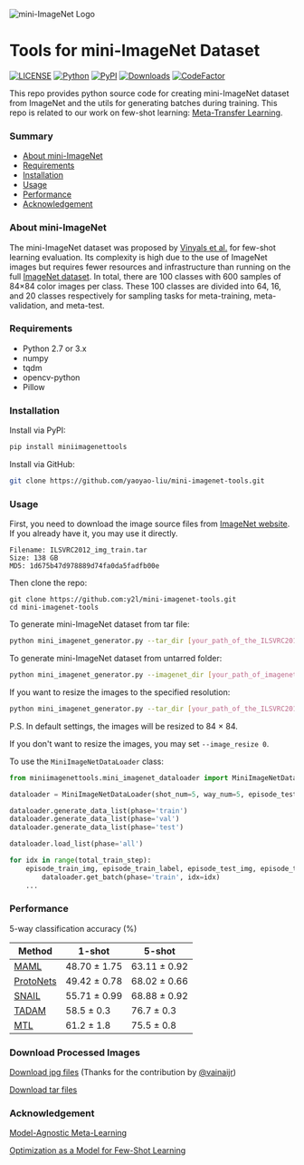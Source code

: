 ![mini-ImageNet Logo](https://github.com/y2l/mini-imagenet-tools/blob/master/mini-imagenet.png)
# Tools for mini-ImageNet Dataset

[![LICENSE](https://img.shields.io/github/license/y2l/mini-imagenet-tools.svg)](https://github.com/y2l/meta-transfer-learning-tensorflow/blob/master/LICENSE)
[![Python](https://img.shields.io/badge/python-2.7-blue.svg)](https://www.python.org/)
[![PyPI](https://img.shields.io/pypi/v/miniimagenettools)](https://pypi.org/project/miniimagenettools/)
[![Downloads](https://pepy.tech/badge/miniimagenettools)](https://pepy.tech/project/miniimagenettools)
[![CodeFactor](https://www.codefactor.io/repository/github/yaoyao-liu/mini-imagenet-tools/badge)](https://www.codefactor.io/repository/github/y2l/mini-imagenet-tools)

This repo provides python source code for creating mini-ImageNet dataset from ImageNet and the utils for generating batches during training. This repo is related to our work on few-shot learning: [Meta-Transfer Learning](https://github.com/y2l/meta-transfer-learning-tensorflow).


### Summary

* [About mini-ImageNet](#about-mini-ImageNet)
* [Requirements](#requirements)
* [Installation](#installation)
* [Usage](#usage)
* [Performance](#performance)
* [Acknowledgement](#acknowledgement)

### About mini-ImageNet

The mini-ImageNet dataset was proposed by [Vinyals et al.](http://papers.nips.cc/paper/6385-matching-networks-for-one-shot-learning.pdf) for few-shot learning evaluation. Its complexity is high due to the use of ImageNet images but requires fewer resources and infrastructure than running on the full [ImageNet dataset](https://arxiv.org/pdf/1409.0575.pdf). In total, there are 100 classes with 600 samples of 84×84 color images per class. These 100 classes are divided into 64, 16, and 20 classes respectively for sampling tasks for meta-training, meta-validation, and meta-test.

### Requirements

- Python 2.7 or 3.x
- numpy
- tqdm
- opencv-python
- Pillow

### Installation
Install via PyPI:
```bash
pip install miniimagenettools
```

Install via GitHub:
```bash
git clone https://github.com/yaoyao-liu/mini-imagenet-tools.git
```

### Usage 
First, you need to download the image source files from [ImageNet website](http://www.image-net.org/challenges/LSVRC/2012/). If you already have it, you may use it directly.
```
Filename: ILSVRC2012_img_train.tar
Size: 138 GB
MD5: 1d675b47d978889d74fa0da5fadfb00e
```
Then clone the repo:
```
git clone https://github.com:y2l/mini-imagenet-tools.git
cd mini-imagenet-tools
```
To generate mini-ImageNet dataset from tar file:
```bash
python mini_imagenet_generator.py --tar_dir [your_path_of_the_ILSVRC2012_img_train.tar]
```
To generate mini-ImageNet dataset from untarred folder:
```bash
python mini_imagenet_generator.py --imagenet_dir [your_path_of_imagenet_folder]
```
If you want to resize the images to the specified resolution:
```bash
python mini_imagenet_generator.py --tar_dir [your_path_of_the_ILSVRC2012_img_train.tar] --image_resize 100
```
P.S. In default settings, the images will be resized to 84 × 84. 

If you don't want to resize the images, you may set ```--image_resize 0```.

To use the ```MiniImageNetDataLoader``` class:
```python
from miniimagenettools.mini_imagenet_dataloader import MiniImageNetDataLoader

dataloader = MiniImageNetDataLoader(shot_num=5, way_num=5, episode_test_sample_num=15)

dataloader.generate_data_list(phase='train')
dataloader.generate_data_list(phase='val')
dataloader.generate_data_list(phase='test')

dataloader.load_list(phase='all')

for idx in range(total_train_step):
    episode_train_img, episode_train_label, episode_test_img, episode_test_label = \
        dataloader.get_batch(phase='train', idx=idx)
    ...
```
### Performance
5-way classification accuracy (%)

|Method|1-shot|5-shot|
|---|---|---|
|[MAML](https://arxiv.org/pdf/1703.03400.pdf)| 48.70 ± 1.75| 63.11 ± 0.92|
|[ProtoNets](http://papers.nips.cc/paper/6996-prototypical-networks-for-few-shot-learning.pdf)| 49.42 ± 0.78 |68.02 ± 0.66|
|[SNAIL](https://openreview.net/pdf?id=B1DmUzWAW)| 55.71 ± 0.99 |68.88 ± 0.92|
|[TADAM](https://arxiv.org/pdf/1805.10123.pdf)| 58.5 ± 0.3 |76.7 ± 0.3|
|[MTL](https://arxiv.org/pdf/1812.02391.pdf)| 61.2 ± 1.8 |75.5 ± 0.8|

### Download Processed Images 

[Download jpg files](https://drive.google.com/open?id=137M9jEv8nw0agovbUiEN_fPl_waJ2jIj) (Thanks for the contribution by [@vainaijr](https://github.com/vainaijr))

[Download tar files](https://www.iti-tju.org/~yyliu/meta-transfer-learning/download/)


### Acknowledgement
[Model-Agnostic Meta-Learning](https://github.com/cbfinn/maml)

[Optimization as a Model for Few-Shot Learning](https://github.com/gitabcworld/FewShotLearning)

